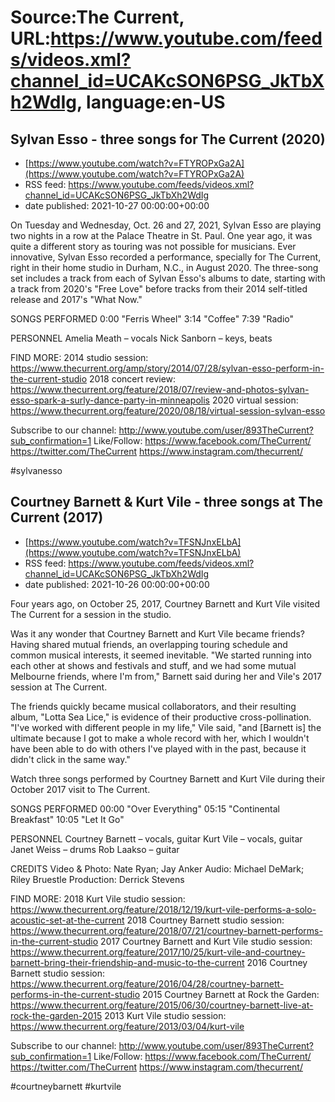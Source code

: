 # Source:The Current, URL:https://www.youtube.com/feeds/videos.xml?channel_id=UCAKcSON6PSG_JkTbXh2WdIg, language:en-US

## Sylvan Esso - three songs for The Current (2020)
 - [https://www.youtube.com/watch?v=FTYROPxGa2A](https://www.youtube.com/watch?v=FTYROPxGa2A)
 - RSS feed: https://www.youtube.com/feeds/videos.xml?channel_id=UCAKcSON6PSG_JkTbXh2WdIg
 - date published: 2021-10-27 00:00:00+00:00

On Tuesday and Wednesday, Oct. 26 and 27, 2021, Sylvan Esso are playing two nights in a row at the Palace Theatre in St. Paul. One year ago, it was quite a different story as touring was not possible for musicians. Ever innovative, Sylvan Esso recorded a performance, specially for The Current, right in their home studio in Durham, N.C., in August 2020. The three-song set includes a track from each of Sylvan Esso's albums to date, starting with a track from 2020's "Free Love" before tracks from their 2014 self-titled release and 2017's "What Now." 

SONGS PERFORMED
0:00 "Ferris Wheel"
3:14 "Coffee"
7:39 "Radio"

PERSONNEL
Amelia Meath – vocals
Nick Sanborn – keys, beats

FIND MORE:
2014 studio session: https://www.thecurrent.org/amp/story/2014/07/28/sylvan-esso-perform-in-the-current-studio
2018 concert review: https://www.thecurrent.org/feature/2018/07/review-and-photos-sylvan-esso-spark-a-surly-dance-party-in-minneapolis
2020 virtual session:
https://www.thecurrent.org/feature/2020/08/18/virtual-session-sylvan-esso

Subscribe to our channel:
http://www.youtube.com/user/893TheCurrent?sub_confirmation=1
Like/Follow:
https://www.facebook.com/TheCurrent/
https://twitter.com/TheCurrent
https://www.instagram.com/thecurrent/

#sylvanesso

## Courtney Barnett & Kurt Vile - three songs at The Current (2017)
 - [https://www.youtube.com/watch?v=TFSNJnxELbA](https://www.youtube.com/watch?v=TFSNJnxELbA)
 - RSS feed: https://www.youtube.com/feeds/videos.xml?channel_id=UCAKcSON6PSG_JkTbXh2WdIg
 - date published: 2021-10-26 00:00:00+00:00

Four years ago, on October 25, 2017, Courtney Barnett and Kurt Vile visited The Current for a session in the studio. 

Was it any wonder that Courtney Barnett and Kurt Vile became friends? Having shared mutual friends, an overlapping touring schedule and common musical interests, it seemed inevitable. "We started running into each other at shows and festivals and stuff, and we had some mutual Melbourne friends, where I'm from," Barnett said during her and Vile's 2017 session at The Current.

The friends quickly became musical collaborators, and their resulting album, "Lotta Sea Lice," is evidence of their productive cross-pollination. "I've worked with different people in my life," Vile said, "and [Barnett is] the ultimate because I got to make a whole record with her, which I wouldn't have been able to do with others I've played with in the past, because it didn't click in the same way."

Watch three songs performed by Courtney Barnett and Kurt Vile during their October 2017 visit to The Current.

SONGS PERFORMED
00:00 "Over Everything"
05:15 "Continental Breakfast"
10:05 "Let It Go"

PERSONNEL
Courtney Barnett – vocals, guitar
Kurt Vile – vocals, guitar
Janet Weiss – drums 
Rob Laakso – guitar 

CREDITS
Video & Photo: Nate Ryan; Jay Anker
Audio: Michael DeMark; Riley Bruestle
Production: Derrick Stevens

FIND MORE:
2018 Kurt Vile studio session:
https://www.thecurrent.org/feature/2018/12/19/kurt-vile-performs-a-solo-acoustic-set-at-the-current
2018 Courtney Barnett studio session:
https://www.thecurrent.org/feature/2018/07/21/courtney-barnett-performs-in-the-current-studio
2017 Courtney Barnett and Kurt Vile studio session: https://www.thecurrent.org/feature/2017/10/25/kurt-vile-and-courtney-barnett-bring-their-friendship-and-music-to-the-current
2016 Courtney Barnett studio session: https://www.thecurrent.org/feature/2016/04/28/courtney-barnett-performs-in-the-current-studio
2015 Courtney Barnett at Rock the Garden:
https://www.thecurrent.org/feature/2015/06/30/courtney-barnett-live-at-rock-the-garden-2015
2013 Kurt Vile studio session:
https://www.thecurrent.org/feature/2013/03/04/kurt-vile

Subscribe to our channel:
http://www.youtube.com/user/893TheCurrent?sub_confirmation=1
Like/Follow:
https://www.facebook.com/TheCurrent/
https://twitter.com/TheCurrent
https://www.instagram.com/thecurrent/

#courtneybarnett #kurtvile

